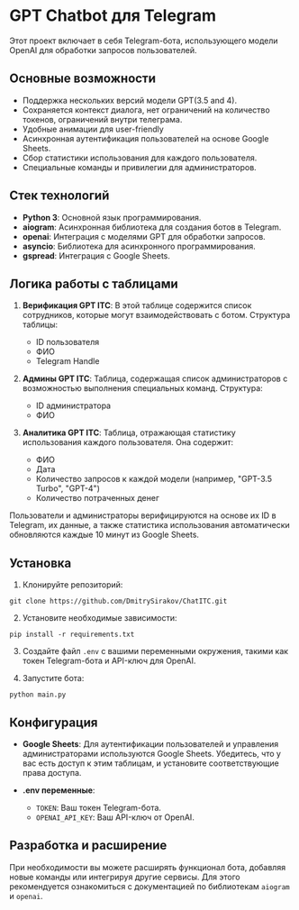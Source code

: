# GPT Chatbot для Telegram

Этот проект включает в себя Telegram-бота, использующего модели OpenAI для обработки запросов пользователей.

## Основные возможности

- Поддержка нескольких версий модели GPT(3.5 and 4).
- Сохраняется контекст диалога, нет ограничений на количество токенов, ограничений внутри телеграма.
- Удобные анимации для user-friendly
- Асинхронная аутентификация пользователей на основе Google Sheets.
- Сбор статистики использования для каждого пользователя.
- Специальные команды и привилегии для администраторов.

## Стек технологий

- **Python 3**: Основной язык программирования.
- **aiogram**: Асинхронная библиотека для создания ботов в Telegram.
- **openai**: Интеграция с моделями GPT для обработки запросов.
- **asyncio**: Библиотека для асинхронного программирования.
- **gspread**: Интеграция с Google Sheets.


## Логика работы с таблицами

1. **Верификация GPT ITC**: В этой таблице содержится список сотрудников, которые могут взаимодействовать с ботом. Структура таблицы:
    - ID пользователя
    - ФИО
    - Telegram Handle

2. **Админы GPT ITC**: Таблица, содержащая список администраторов с возможностью выполнения специальных команд. Структура:
    - ID администратора
    - ФИО

3. **Аналитика GPT ITC**: Таблица, отражающая статистику использования каждого пользователя. Она содержит:
    - ФИО
    - Дата
    - Количество запросов к каждой модели (например, "GPT-3.5 Turbo", "GPT-4")
    - Количество потраченных денег

Пользователи и администраторы верифицируются на основе их ID в Telegram, их данные, а также статистика использования автоматически обновляются каждые 10 минут из Google Sheets.


## Установка

1. Клонируйте репозиторий:

```
git clone https://github.com/DmitrySirakov/ChatITC.git
```

2. Установите необходимые зависимости:

```
pip install -r requirements.txt
```

3. Создайте файл `.env` с вашими переменными окружения, такими как токен Telegram-бота и API-ключ для OpenAI.

4. Запустите бота:

```
python main.py
```

## Конфигурация

- **Google Sheets**: Для аутентификации пользователей и управления администраторами используются Google Sheets. Убедитесь, что у вас есть доступ к этим таблицам, и установите соответствующие права доступа.

- **.env переменные**:
  - `TOKEN`: Ваш токен Telegram-бота.
  - `OPENAI_API_KEY`: Ваш API-ключ от OpenAI.

## Разработка и расширение

При необходимости вы можете расширять функционал бота, добавляя новые команды или интегрируя другие сервисы. Для этого рекомендуется ознакомиться с документацией по библиотекам `aiogram` и `openai`.
